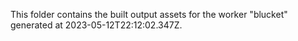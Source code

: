 This folder contains the built output assets for the worker "blucket" generated at 2023-05-12T22:12:02.347Z.